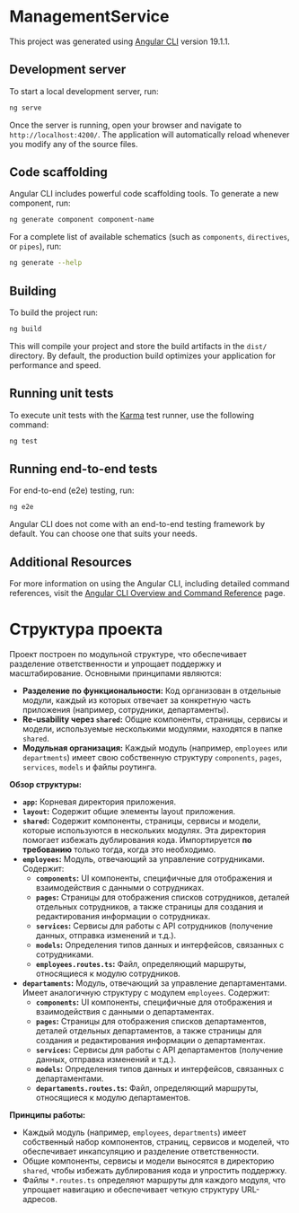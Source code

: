 # ManagementService

This project was generated using [Angular CLI](https://github.com/angular/angular-cli) version 19.1.1.

## Development server

To start a local development server, run:

```bash
ng serve
```

Once the server is running, open your browser and navigate to `http://localhost:4200/`. The application will automatically reload whenever you modify any of the source files.

## Code scaffolding

Angular CLI includes powerful code scaffolding tools. To generate a new component, run:

```bash
ng generate component component-name
```

For a complete list of available schematics (such as `components`, `directives`, or `pipes`), run:

```bash
ng generate --help
```

## Building

To build the project run:

```bash
ng build
```

This will compile your project and store the build artifacts in the `dist/` directory. By default, the production build optimizes your application for performance and speed.

## Running unit tests

To execute unit tests with the [Karma](https://karma-runner.github.io) test runner, use the following command:

```bash
ng test
```

## Running end-to-end tests

For end-to-end (e2e) testing, run:

```bash
ng e2e
```

Angular CLI does not come with an end-to-end testing framework by default. You can choose one that suits your needs.

## Additional Resources

For more information on using the Angular CLI, including detailed command references, visit the [Angular CLI Overview and Command Reference](https://angular.dev/tools/cli) page.

# Структура проекта

Проект построен по модульной структуре, что обеспечивает разделение ответственности и упрощает поддержку и масштабирование. Основными принципами являются:

* **Разделение по функциональности:** Код организован в отдельные модули, каждый из которых отвечает за конкретную часть приложения (например, сотрудники, департаменты).
* **Re-usability через `shared`:** Общие компоненты, страницы, сервисы и модели, используемые несколькими модулями, находятся в папке `shared`.
* **Модульная организация:** Каждый модуль (например, `employees` или `departments`) имеет свою собственную структуру `components`, `pages`, `services`, `models` и файлы роутинга.

**Обзор структуры:**

* **`app`:** Корневая директория приложения.
* **`layout`:** Содержит общие элементы layout приложения.
* **`shared`:** Содержит компоненты, страницы, сервисы и модели, которые используются в нескольких модулях. Эта директория помогает избежать дублирования кода. Импортируется **по требованию** только тогда, когда это необходимо.
* **`employees`:** Модуль, отвечающий за управление сотрудниками. Содержит:
    * **`components`:** UI компоненты, специфичные для отображения и взаимодействия с данными о сотрудниках.
    * **`pages`:** Страницы для отображения списков сотрудников, деталей отдельных сотрудников, а также страницы для создания и редактирования информации о сотрудниках.
    * **`services`:** Сервисы для работы с API сотрудников (получение данных, отправка изменений и т.д.).
    * **`models`:** Определения типов данных и интерфейсов, связанных с сотрудниками.
    * **`employees.routes.ts`:** Файл, определяющий маршруты, относящиеся к модулю сотрудников.
* **`departaments`:** Модуль, отвечающий за управление департаментами. Имеет аналогичную структуру с модулем `employees`. Содержит:
    * **`components`:** UI компоненты, специфичные для отображения и взаимодействия с данными о департаментах.
    * **`pages`:** Страницы для отображения списков департаментов, деталей отдельных департаментов, а также страницы для создания и редактирования информации о департаментах.
    * **`services`:** Сервисы для работы с API департаментов (получение данных, отправка изменений и т.д.).
    * **`models`:** Определения типов данных и интерфейсов, связанных с департаментами.
    * **`departaments.routes.ts`:** Файл, определяющий маршруты, относящиеся к модулю департаментов.

**Принципы работы:**

* Каждый модуль (например, `employees`, `departments`) имеет собственный набор компонентов, страниц, сервисов и моделей, что обеспечивает инкапсуляцию и разделение ответственности.
* Общие компоненты, сервисы и модели выносятся в директорию `shared`, чтобы избежать дублирования кода и упростить поддержку.
* Файлы `*.routes.ts` определяют маршруты для каждого модуля, что упрощает навигацию и обеспечивает четкую структуру URL-адресов.